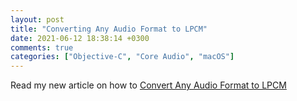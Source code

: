 ```yaml
---
layout: post
title: "Converting Any Audio Format to LPCM"
date: 2021-06-12 18:38:14 +0300
comments: true
categories: ["Objective-C", "Core Audio", "macOS"]
---
```


Read my new article on how to [Convert Any Audio Format to LPCM](https://medium.com/programming-for-music/converting-any-audio-format-to-lpcm-5077dc533126)

